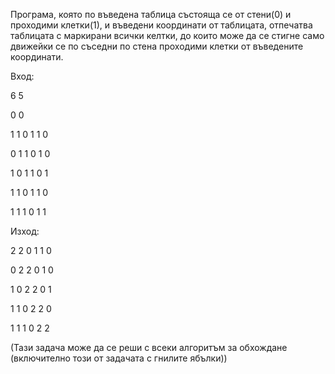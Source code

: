 Програма, която по въведена таблица състояща се от стени(0) и проходими клетки(1), и въведени координати от таблицата,
отпечатва таблицата с маркирани всички келтки, до които може да се стигне само движейки се по съседни по стена проходими клетки от въведените координати.

Вход:

6 5

0 0

1 1 0 1 1 0

0 1 1 0 1 0

1 0 1 1 0 1

1 1 0 1 1 0

1 1 1 0 1 1

Изход:

2 2 0 1 1 0

0 2 2 0 1 0

1 0 2 2 0 1

1 1 0 2 2 0

1 1 1 0 2 2


(Тази задача може да се реши с всеки алгоритъм за обхождане (включително този от задачата с гнилите ябълки))
